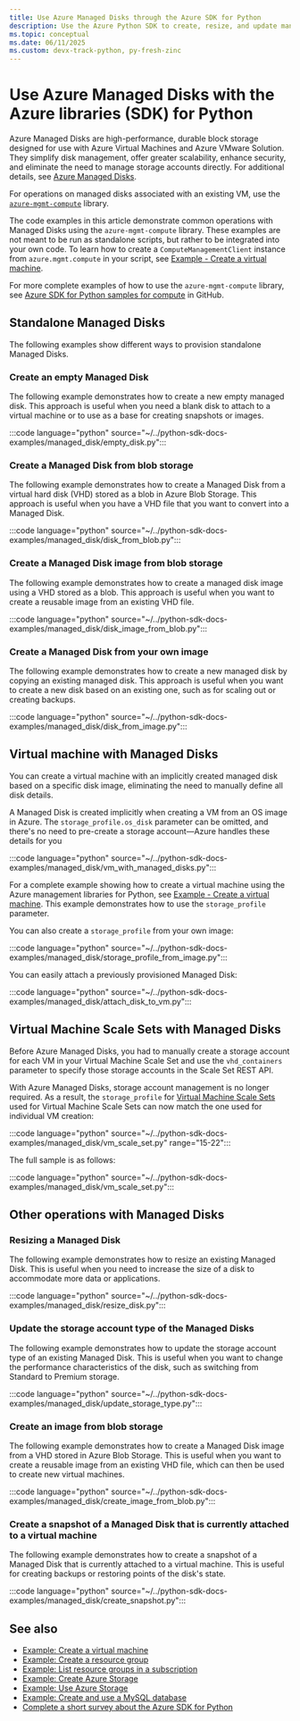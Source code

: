 ```yaml
---
title: Use Azure Managed Disks through the Azure SDK for Python
description: Use the Azure Python SDK to create, resize, and update managed disks standalone, in a virtual machine, or in a Virtual Machine Scale Set.
ms.topic: conceptual
ms.date: 06/11/2025
ms.custom: devx-track-python, py-fresh-zinc
---
```


# Use Azure Managed Disks with the Azure libraries (SDK) for Python

Azure Managed Disks are high-performance, durable block storage designed for use with Azure Virtual Machines and Azure VMware Solution. They simplify disk management, offer greater scalability, enhance security, and eliminate the need to manage storage accounts directly. For additional details, see [Azure Managed Disks](/azure/virtual-machines/managed-disks-overview).

For operations on managed disks associated with an existing VM, use the [`azure-mgmt-compute`](/python/api/overview/azure/virtualmachines) library.

The code examples in this article demonstrate common operations with Managed Disks using the `azure-mgmt-compute` library. These examples are not meant to be run as standalone scripts, but rather to be integrated into your own code. To learn how to create a `ComputeManagementClient` instance from `azure.mgmt.compute` in your script, see [Example - Create a virtual machine](azure-sdk-example-virtual-machines.md).

For more complete examples of how to use the `azure-mgmt-compute` library, see [Azure SDK for Python samples for compute](https://github.com/Azure-Samples/azure-samples-python-management/tree/main/samples/compute) in GitHub.

## Standalone Managed Disks

The following examples show different ways to provision standalone Managed Disks.

### Create an empty Managed Disk

The following example demonstrates how to create a new empty managed disk. This approach is useful when you need a blank disk to attach to a virtual machine or to use as a base for creating snapshots or images.

:::code language="python" source="~/../python-sdk-docs-examples/managed_disk/empty_disk.py":::

### Create a Managed Disk from blob storage

The following example demonstrates how to create a Managed Disk from a virtual hard disk (VHD) stored as a blob in Azure Blob Storage. This approach is useful when you have a VHD file that you want to convert into a Managed Disk.

:::code language="python" source="~/../python-sdk-docs-examples/managed_disk/disk_from_blob.py":::

### Create a Managed Disk image from blob storage

The following example demonstrates how to create a managed disk image using a VHD stored as a blob. This approach is useful when you want to create a reusable image from an existing VHD file.

:::code language="python" source="~/../python-sdk-docs-examples/managed_disk/disk_image_from_blob.py":::

### Create a Managed Disk from your own image

The following example demonstrates how to create a new managed disk by copying an existing managed disk. This approach is useful when you want to create a new disk based on an existing one, such as for scaling out or creating backups.

:::code language="python" source="~/../python-sdk-docs-examples/managed_disk/disk_from_image.py":::

## Virtual machine with Managed Disks

You can create a virtual machine with an implicitly created managed disk based on a specific disk image, eliminating the need to manually define all disk details.

A Managed Disk is created implicitly when creating a VM from an OS image in Azure. The `storage_profile.os_disk` parameter can be omitted, and there's no need to pre-create a storage account—Azure handles these details for you

:::code language="python" source="~/../python-sdk-docs-examples/managed_disk/vm_with_managed_disks.py":::

For a complete example showing how to create a virtual machine using the Azure management libraries for Python, see [Example - Create a virtual machine](azure-sdk-example-virtual-machines.md). This example demonstrates how to use the `storage_profile` parameter.

You can also create a `storage_profile` from your own image:

:::code language="python" source="~/../python-sdk-docs-examples/managed_disk/storage_profile_from_image.py":::

You can easily attach a previously provisioned Managed Disk:

:::code language="python" source="~/../python-sdk-docs-examples/managed_disk/attach_disk_to_vm.py":::

## Virtual Machine Scale Sets with Managed Disks

Before Azure Managed Disks, you had to manually create a storage account for each VM in your Virtual Machine Scale Set and use the `vhd_containers` parameter to specify those storage accounts in the Scale Set REST API.

With Azure Managed Disks, storage account management is no longer required. As a result, the `storage_profile` for [Virtual Machine Scale Sets](/azure/virtual-machine-scale-sets/overview) used for Virtual Machine Scale Sets can now match the one used for individual VM creation:

:::code language="python" source="~/../python-sdk-docs-examples/managed_disk/vm_scale_set.py" range="15-22":::

The full sample is as follows:

:::code language="python" source="~/../python-sdk-docs-examples/managed_disk/vm_scale_set.py":::

## Other operations with Managed Disks

### Resizing a Managed Disk

The following example demonstrates how to resize an existing Managed Disk. This is useful when you need to increase the size of a disk to accommodate more data or applications.

:::code language="python" source="~/../python-sdk-docs-examples/managed_disk/resize_disk.py":::

### Update the storage account type of the Managed Disks

The following example demonstrates how to update the storage account type of an existing Managed Disk. This is useful when you want to change the performance characteristics of the disk, such as switching from Standard to Premium storage.

:::code language="python" source="~/../python-sdk-docs-examples/managed_disk/update_storage_type.py":::

### Create an image from blob storage

The following example demonstrates how to create a Managed Disk image from a VHD stored in Azure Blob Storage. This is useful when you want to create a reusable image from an existing VHD file, which can then be used to create new virtual machines.

:::code language="python" source="~/../python-sdk-docs-examples/managed_disk/create_image_from_blob.py":::

### Create a snapshot of a Managed Disk that is currently attached to a virtual machine

The following example demonstrates how to create a snapshot of a Managed Disk that is currently attached to a virtual machine. This is useful for creating backups or restoring points of the disk's state.

:::code language="python" source="~/../python-sdk-docs-examples/managed_disk/create_snapshot.py":::

## See also

- [Example: Create a virtual machine](azure-sdk-example-virtual-machines.md)
- [Example: Create a resource group](azure-sdk-example-resource-group.md)
- [Example: List resource groups in a subscription](azure-sdk-example-list-resource-groups.md)
- [Example: Create Azure Storage](azure-sdk-example-storage.md)
- [Example: Use Azure Storage](azure-sdk-example-storage-use.md)
- [Example: Create and use a MySQL database](azure-sdk-example-database.md)
- [Complete a short survey about the Azure SDK for Python](https://microsoft.qualtrics.com/jfe/form/SV_bNFX0HECjzPWMiG?Q_CHL=docs)
